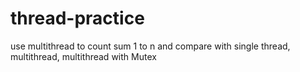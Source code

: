 # thread-practice
use multithread to count sum 1 to n and compare with single thread, multithread, multithread with Mutex
